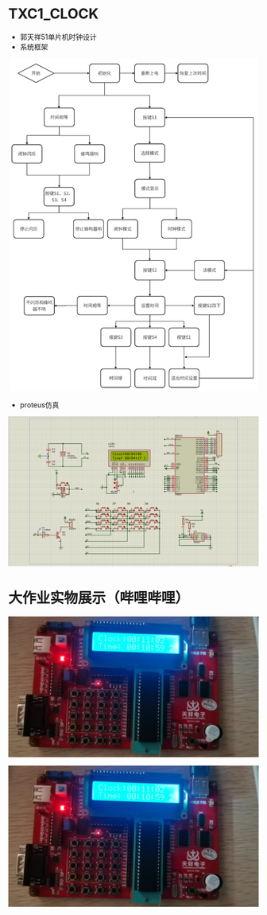 # TXC1_CLOCK
- 郭天祥51单片机时钟设计
- 系统框架
<p align="center">
  <img src="https://github.com/LeonardoDiCaprio1/TXC1_CLOCK/blob/main/%E7%B3%BB%E7%BB%9F%E6%A1%86%E6%9E%B6.png"
    alt="Image description" width="500">
</p>

- proteus仿真
<p align="center">
  <img src="https://github.com/LeonardoDiCaprio1/TXC1_CLOCK/blob/main/results.png"
    alt="Image description" width="600">
</p>

# 大作业实物展示（哔哩哔哩）
<p align="center">
  <a href="https://www.bilibili.com/video/BV1Sa4y127hj/">
    <img src="https://github.com/LeonardoDiCaprio1/TXC1_CLOCK/blob/main/%E5%AE%9E%E7%89%A9.jpg"
      alt="Image description" width="800">
  </a>
  
</p>
<a href="https://www.bilibili.com/video/BV1Sa4y127hj/">
  <img src="https://github.com/LeonardoDiCaprio1/TXC1_CLOCK/blob/main/%E5%AE%9E%E7%89%A9.jpg" alt="Image description" title="原神启动！" width="800">
</a>
